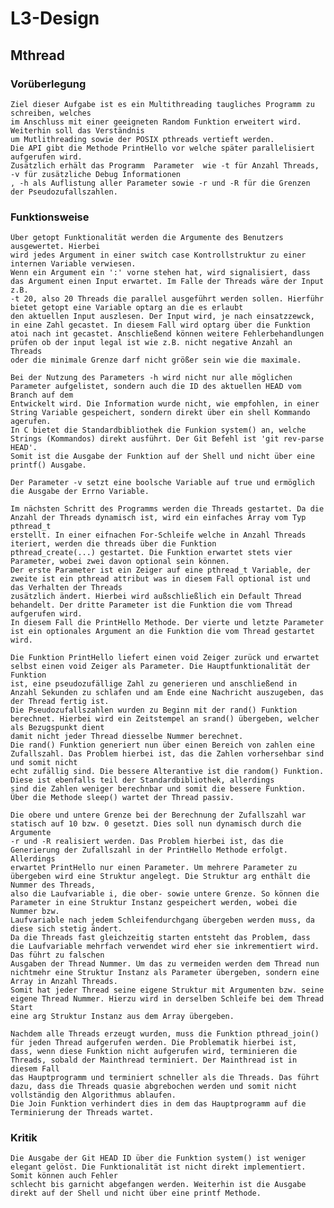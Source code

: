 # L3-Design

## Mthread

### Vorüberlegung
    Ziel dieser Aufgabe ist es ein Multithreading taugliches Programm zu schreiben, welches
    im Anschluss mit einer geeigneten Random Funktion erweitert wird. Weiterhin soll das Verständnis
    um Mutlithreading sowie der POSIX pthreads vertieft werden. 
    Die API gibt die Methode PrintHello vor welche später parallelisiert aufgerufen wird. 
    Zusätzlich erhält das Programm  Parameter  wie -t für Anzahl Threads, -v für zusätzliche Debug Informationen
    , -h als Auflistung aller Parameter sowie -r und -R für die Grenzen der Pseudozufallszahlen. 
    
    
### Funktionsweise
    
    Über getopt Funktionalität werden die Argumente des Benutzers ausgewertet. Hierbei 
    wird jedes Argument in einer switch case Kontrollstruktur zu einer internen Variable verwiesen.
    Wenn ein Argument ein ':' vorne stehen hat, wird signalisiert, dass das Argument einen Input erwartet. Im Falle der Threads wäre der Input z.B.
    -t 20, also 20 Threads die parallel ausgeführt werden sollen. Hierführ bietet getopt eine Variable optarg an die es erlaubt
    den aktuellen Input auszlesen. Der Input wird, je nach einsatzzewck, in eine Zahl gecastet. In diesem Fall wird optarg über die Funktion
    atoi nach int gecastet. Anschließend können weitere Fehlerbehandlungen prüfen ob der input legal ist wie z.B. nicht negative Anzahl an Threads
    oder die minimale Grenze darf nicht größer sein wie die maximale.
    
    Bei der Nutzung des Parameters -h wird nicht nur alle möglichen Parameter aufgelistet, sondern auch die ID des aktuellen HEAD vom Branch auf dem
    Entwickelt wird. Die Information wurde nicht, wie empfohlen, in einer String Variable gespeichert, sondern direkt über ein shell Kommando agerufen.
    In C bietet die Standardbibliothek die Funkion system() an, welche Strings (Kommandos) direkt ausführt. Der Git Befehl ist 'git rev-parse HEAD'.
    Somit ist die Ausgabe der Funktion auf der Shell und nicht über eine printf() Ausgabe.
    
    Der Parameter -v setzt eine boolsche Variable auf true und ermöglich die Ausgabe der Errno Variable.
    
    Im nächsten Schritt des Programms werden die Threads gestartet. Da die Anzahl der Threads dynamisch ist, wird ein einfaches Array vom Typ pthread_t
    erstellt. In einer eifnachen For-Schleife welche in Anzahl Threads iteriert, werden die threads über die Funktion 
    pthread_create(...) gestartet. Die Funktion erwartet stets vier Parameter, wobei zwei davon optional sein können.
    Der erste Parameter ist ein Zeiger auf eine pthread_t Variable, der zweite ist ein pthread attribut was in diesem Fall optional ist und das Verhalten der Threads
    zusätzlich ändert. Hierbei wird außschließlich ein Default Thread behandelt. Der dritte Parameter ist die Funktion die vom Thread aufgerufen wird.
    In diesem Fall die PrintHello Methode. Der vierte und letzte Parameter ist ein optionales Argument an die Funktion die vom Thread gestartet wird.
    
    Die Funktion PrintHello liefert einen void Zeiger zurück und erwartet selbst einen void Zeiger als Parameter. Die Hauptfunktionalität der Funktion 
    ist, eine pseudozufällige Zahl zu generieren und anschließend in Anzahl Sekunden zu schlafen und am Ende eine Nachricht auszugeben, das der Thread fertig ist.
    Die Pseudozufallszahlen wurden zu Beginn mit der rand() Funktion berechnet. Hierbei wird ein Zeitstempel an srand() übergeben, welcher als Bezugspunkt dient
    damit nicht jeder Thread diesselbe Nummer berechnet.
    Die rand() Funktion generiert nun über einen Bereich von zahlen eine Zufallszahl. Das Problem hierbei ist, das die Zahlen vorhersehbar sind und somit nicht
    echt zufällig sind. Die bessere Alterantive ist die random() Funktion. Diese ist ebenfalls teil der Standardbibliothek, allerdings 
    sind die Zahlen weniger berechnbar und somit die bessere Funktion. Über die Methode sleep() wartet der Thread passiv.
    
    Die obere und untere Grenze bei der Berechnung der Zufallszahl war statisch auf 10 bzw. 0 gesetzt. Dies soll nun dynamisch durch die Argumente
    -r und -R realisiert werden. Das Problem hierbei ist, das die Generierung der Zufallszahl in der PrintHello Methode erfolgt. Allerdings
    erwartet PrintHello nur einen Parameter. Um mehrere Parameter zu übergeben wird eine Struktur angelegt. Die Struktur arg enthält die Nummer des Threads,
    also die Laufvariable i, die ober- sowie untere Grenze. So können die Parameter in eine Struktur Instanz gespeichert werden, wobei die Nummer bzw. 
    Laufvariable nach jedem Schleifendurchgang übergeben werden muss, da diese sich stetig ändert.
    Da die Threads fast gleichzeitig starten entsteht das Problem, dass die Laufvariable mehrfach verwendet wird eher sie inkrementiert wird. Das führt zu falschen
    Ausgaben der Thread Nummer. Um das zu vermeiden werden dem Thread nun nichtmehr eine Struktur Instanz als Parameter übergeben, sondern eine Array in Anzahl Threads.
    Somit hat jeder Thread seine eigene Struktur mit Argumenten bzw. seine eigene Thread Nummer. Hierzu wird in derselben Schleife bei dem Thread Start
    eine arg Struktur Instanz aus dem Array übergeben. 
    
    Nachdem alle Threads erzeugt wurden, muss die Funktion pthread_join() für jeden Thread aufgerufen werden. Die Problematik hierbei ist,
    dass, wenn diese Funktion nicht aufgerufen wird, terminieren die Threads, sobald der Mainthread terminiert. Der Mainthread ist in diesem Fall
    das Hauptprogramm und terminiert schneller als die Threads. Das führt dazu, dass die Threads quasie abgrebochen werden und somit nicht vollständig den Algorithmus ablaufen.
    Die Join Funktion verhindert dies in dem das Hauptprogramm auf die Terminierung der Threads wartet. 
    
### Kritik
    Die Ausgabe der Git HEAD ID über die Funktion system() ist weniger elegant gelöst. Die Funktionalität ist nicht direkt implementiert. Somit können auch Fehler
    schlecht bis garnicht abgefangen werden. Weiterhin ist die Ausgabe direkt auf der Shell und nicht über eine printf Methode. 
